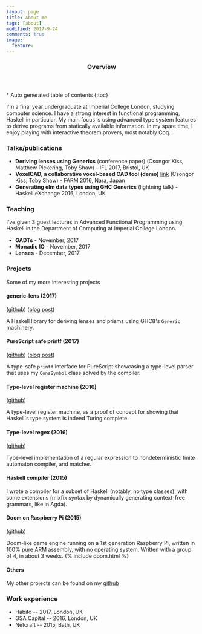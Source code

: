 ```yaml
---
layout: page
title: About me
tags: [about]
modified: 2017-9-24
comments: true
image:
  feature:
---
```


<section id="table-of-contents" class="toc">
  <header>
    <h3>Overview</h3>
  </header>
<div id="drawer" markdown="1">
*  Auto generated table of contents
{:toc}
</div>
</section><!-- /#table-of-contents -->

I'm a final year undergraduate at Imperial College London, studying computer
science. I have a strong interest in functional programming, Haskell in
particular. My main focus is using advanced type system features to derive
programs from statically available information. In my spare time, I enjoy
playing with interactive theorem provers, most notably Coq.

### Talks/publications
- **Deriving lenses using Generics** (conference paper)
    (Csongor Kiss, Matthew Pickering, Toby Shaw) - IFL 2017, Bristol, UK
- **VoxelCAD, a collaborative voxel-based CAD tool (demo)** [link](http://functional-art.org/2016/voxelcad.html)
    (Csongor Kiss, Toby Shaw) - FARM 2016, Nara, Japan
- **Generating elm data types using GHC Generics** (lightning talk) - Haskell eXchange 2016, London, UK

### Teaching
I've given 3 guest lectures in Advanced Functional Programming using Haskell in
the Department of Computing at Imperial College London.
- **GADTs** - November, 2017
- **Monadic IO** - November, 2017
- **Lenses** - December, 2017

### Projects
Some of my more interesting projects

#### generic-lens (2017)
([github](https://github.com/kcsongor/generic-lens)) ([blog post](/generic-lens/))

A Haskell library for deriving lenses and prisms using GHC8's `Generic` machinery.

#### PureScript safe printf (2017)
([github](https://github.com/kcsongor/purescript-safe-printf)) ([blog post](/purescript-safe-printf/))

A type-safe `printf` interface for PureScript showcasing a type-level parser
that uses my `ConsSymbol` class solved by the compiler.

#### Type-level register machine (2016)
([github](https://github.com/kcsongor/register-machine-type))

A type-level register machine, as a proof of concept for showing that Haskell's
type system is indeed Turing complete.

#### Type-level regex (2016)
([github](https://github.com/kcsongor/regex-type))

Type-level implementation of a regular expression to nondeterministic finite
automaton compiler, and matcher.

#### Haskell compiler (2015)
I wrote a compiler for a subset of Haskell (notably, no type classes), with
some extensions (mixfix syntax by dynamically generating context-free grammars,
like in Agda).

#### Doom on Raspberry Pi (2015)
([github](https://github.com/kcsongor/arm-doom))

Doom-like game engine running on a 1st generation Raspberry Pi, written in 100%
pure ARM assembly, with no operating system.
Written with a group of 4, in about 3 weeks.
{% include doom.html %}

#### Others
My other projects can be found on my [github](https://github.com/kcsongor)

### Work experience
- Habito -- 2017, London, UK
- GSA Capital -- 2016, London, UK
- Netcraft -- 2015, Bath, UK

